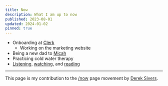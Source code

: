 ```yaml
---
title: Now
description: What I am up to now
published: 2023-08-01
updated: 2024-01-02
pinned: true
---
```


- Onboarding at [Clerk](https://clerk.com)
  - Working on the marketing website
- Being a new dad to [Micah](/micah-lee-carpenter)
- Practicing cold water therapy
- [Listening](/listening), [watching](/watching), and [reading](/reading)

---

This page is my contribution to the [/now](https://nownownow.com/) page movement by [Derek Sivers](https://sive.rs/nowff).

